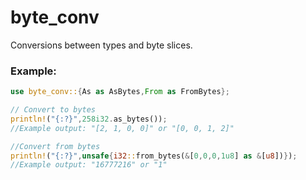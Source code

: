 # byte_conv
Conversions between types and byte slices.

### Example:
```rust
use byte_conv::{As as AsBytes,From as FromBytes};

// Convert to bytes
println!("{:?}",258i32.as_bytes());
//Example output: "[2, 1, 0, 0]" or "[0, 0, 1, 2]"

//Convert from bytes
println!("{:?}",unsafe{i32::from_bytes(&[0,0,0,1u8] as &[u8])});
//Example output: "16777216" or "1"
```
